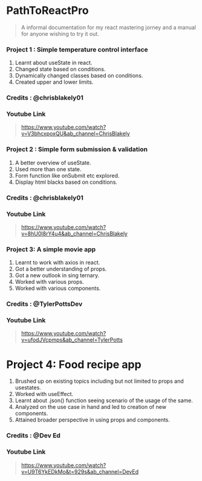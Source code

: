 # PathToReactPro

> A informal documentation for my react mastering jorney and a manual for anyone wishing to try it out.

 ### Project 1 : Simple temperature control interface
 1. Learnt about useState in react.
 2. Changed state based on conditions.
 3. Dynamically changed classes based on conditions.
 4. Created upper and lower limits.
 
### Credits : @chrisblakely01

### Youtube Link

> https://www.youtube.com/watch?v=V3bhcxpoxQU&ab_channel=ChrisBlakely

### Project 2 : Simple form submission & validation
1. A better overview of useState.
2. Used more than one state.
3. Form function like onSubmit etc explored.
4. Display html blacks based on conditions.

### Credits : @chrisblakely01

### Youtube Link

> https://www.youtube.com/watch?v=8hU0I8rY4u4&ab_channel=ChrisBlakely 

### Project 3: A simple movie app
1. Learnt to work with axios in react.
2. Got a better understanding of props.
3. Got a new outlook in sing ternary.
4. Worked with various props.
5. Worked with various components.

### Credits : @TylerPottsDev

### Youtube Link

> https://www.youtube.com/watch?v=ufodJVcpmps&ab_channel=TylerPotts

# Project 4: Food recipe app

1. Brushed up on existing topics including but not limited to props and usestates.
2. Worked with useEffect.
3. Learnt about .json() function seeing scenario of the usage of the same.
4. Analyzed on the use case in hand and led to creation of new components.
5. Attained broader perspective in using props and components.

### Credits : @Dev Ed

### Youtube Link

> https://www.youtube.com/watch?v=U9T6YkEDkMo&t=929s&ab_channel=DevEd